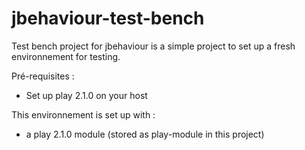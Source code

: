 jbehaviour-test-bench
=====================

Test bench project for jbehaviour is a simple project to set up a fresh environnement for testing.

Pré-requisites :
- Set up play 2.1.0 on your host

This environnement is set up with :
- a play 2.1.0 module (stored as play-module in this project)
